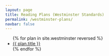 ```yaml
---
layout: page
title: Reading Plans (Westminster Standards)
permalink: /westminster-plans/
navbar: false
---
```


<ul>
  {% for plan in site.westminster reversed %}
    <li><a href="{{ plan.url }}">{{ plan.title }}</a></li>
  {% endfor %}
</ul>